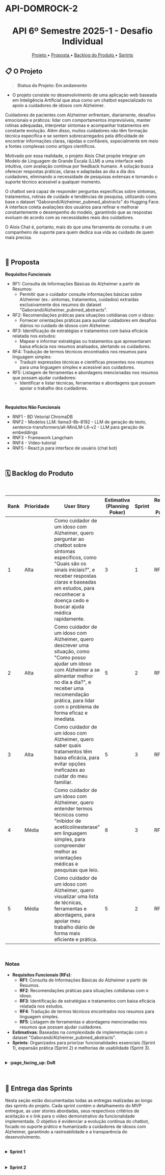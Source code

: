 # API-DOMROCK-2

<h1 align="center">API 6º Semestre 2025-1 - Desafio Individual</h1>

<p align="center">
  <a href ="#projeto"> Projeto </a>  •
  <a href ="#proposta"> Proposta </a>  • 
  <a href ="#backlogs"> Backlog do Produto </a> • 
  <a href ="#sprints">Sprints</a> 
  
<br>

<span id="projeto">
  
## :clipboard: O Projeto

> **Status do Projeto: Em andamento** 

- O projeto consiste no desenvolvimento de uma aplicação web baseada em Inteligência Artificial que atua como um chatbot especializado no apoio a cuidadores de idosos com Alzheimer.

Cuidadores de pacientes com Alzheimer enfrentam, diariamente, desafios emocionais e práticos: lidar com comportamentos imprevisíveis, manter rotinas adequadas, interpretar sintomas e acompanhar tratamentos em constante evolução. Além disso, muitos cuidadores não têm formação técnica específica e se sentem sobrecarregados pela dificuldade de encontrar informações claras, rápidas e confiáveis, especialmente em meio a fontes complexas como artigos científicos.

Motivado por essa realidade, o projeto Alois Chat propõe integrar um Modelo de Linguagem de Grande Escala (LLM) a uma interface web intuitiva, com avaliação contínua por feedback humano. A solução busca oferecer respostas práticas, claras e adaptadas ao dia a dia dos cuidadores, eliminando a necessidade de pesquisas extensas e tornando o suporte técnico acessível a qualquer momento.

O chatbot será capaz de responder perguntas específicas sobre sintomas, tratamentos, rotinas de cuidado e tendências de pesquisa, utilizando como base o dataset “Gaborandi/Alzheimer_pubmed_abstracts” do Hugging Face. A interface coleta avaliações dos usuários para refinar e melhorar constantemente o desempenho do modelo, garantindo que as respostas evoluam de acordo com as necessidades reais dos cuidadores.

O Alois Chat é, portanto, mais do que uma ferramenta de consulta: é um companheiro de suporte para quem dedica sua vida ao cuidado de quem mais precisa.

<br>

<span id="proposta">
  
## :dart: Proposta

**Requisitos Funcionais**

- RF1: Consulta de Informações Básicas do Alzheimer a partir de Resumos:  
    - Permitir que o cuidador consulte informações básicas sobre Alzheimer (ex.: sintomas, tratamentos, cuidados) extraídas exclusivamente dos resumos do dataset "Gaborandi/Alzheimer_pubmed_abstracts".
- RF2: Recomendações práticas para situações cotidianas com o idoso:
    - Fornecer orientações práticas para auxiliar cuidadores em desafios diários no cuidado de idosos com Alzheimer.
- RF3: Identificação de estratégias e tratamentos com baixa eficácia relatada nos estudos:  
    - Mapear e informar estratégias ou tratamentos que apresentaram baixa eficácia nos resumos analisados, alertando os cuidadores.
- RF4: Tradução de termos técnicos encontrados nos resumos para linguagem simples:   
    - Traduzir expressões técnicas e científicas presentes nos resumos para uma linguagem simples e acessível aos cuidadores.
- RF5: Listagem de ferramentas e abordagens mencionadas nos resumos que possam ajudar cuidadores:  
    - Identificar e listar técnicas, ferramentas e abordagens que possam apoiar o trabalho dos cuidadores.


<br>
 
**Requisitos Não Funcionais**
- RNF1 - BD Vetorial ChromaDB 
- RNF2 - Modelos LLM: llama3-8b-8192 - LLM de geração de texto, sentence-transformers/all-MiniLM-L6-v2 - LLM para geração de embeddings 
- RNF3 - Framework Langchain 
- RNF4 - Vídeo-tutorial 
- RNF5 - React.js para interface de usuário (chat bot)


<br>

<span id="backlogs">
  
## 🗓️ Backlog do Produto

<span id="backlog-do-produto">

<br> 


| Rank | Prioridade | User Story                                                                                                                                                                                                                                                                                           | Estimativa (Planning Poker) | Sprint | Requisito do Parceiro |
|------|------------|-----------------------------------------------------------------------------------------------------------------------------------------------------------------------------------------------------------------------------------------------------------------------------------------------------|-----------------------------|--------|-----------------------|
| 1    | Alta       | Como cuidador de um idoso com Alzheimer, quero perguntar ao chatbot sobre sintomas específicos, como "Quais são os sinais iniciais?", e receber respostas claras e baseadas em estudos, para reconhecer a doença cedo e buscar ajuda médica rapidamente.                                           | 3                           | 1      | RF1                   |
| 2    | Alta       | Como cuidador de um idoso com Alzheimer, quero descrever uma situação, como "Como posso ajudar um idoso com Alzheimer a se alimentar melhor no dia a dia?", e receber uma recomendação prática, para lidar com o problema de forma eficaz e imediata.                         | 5                           | 2      | RF2                   |
| 3    | Alta       | Como cuidador de um idoso com Alzheimer, quero saber quais tratamentos têm baixa eficácia, para evitar opções ineficazes ao cuidar do meu familiar.                                                                                                                                                  | 5                           | 3      | RF3                   |
| 4    | Média      | Como cuidador de um idoso com Alzheimer, quero entender termos técnicos como "inibidor de acetilcolinesterase" em linguagem simples, para compreender melhor as orientações médicas e pesquisas que leio.                                                                                            | 8                           | 3      | RF4                   |
| 5    | Média      | Como cuidador de um idoso com Alzheimer, quero visualizar uma lista de técnicas, ferramentas e abordagens, para apoiar meu trabalho diário de forma mais eficiente e prática.                                                                                    | 5                           | 2      | RF5                   |


<br>

### Notas

- **Requisitos Funcionais (RFs)**:
  - **RF1**: Consulta de Informações Básicas do Alzheimer a partir de Resumos.  
  - **RF2**: Recomendações práticas para situações cotidianas com o idoso.
  - **RF3**: Identificação de estratégias e tratamentos com baixa eficácia relatada nos estudos.
  - **RF4**: Tradução de termos técnicos encontrados nos resumos para linguagem simples.
  - **RF5**: Listagem de ferramentas e abordagens mencionadas nos resumos que possam ajudar cuidadores.
- **Estimativas**: Baseadas na complexidade de implementação com o dataset "Gaborandi/Alzheimer_pubmed_abstracts".
- **Sprints**: Organizados para priorizar funcionalidades essenciais (Sprint 1), expansão prática (Sprint 2) e melhorias de usabilidade (Sprint 3).

<br>


<details>

<summary><strong>:page_facing_up: DoR </strong></summary>

## :white_check_mark: (Definition of Ready - DoR)
<br>

**Para que uma tarefa seja considerada pronta para ser desenvolvida, ela deve atender aos seguintes critérios:**
  
1. Documentação Completa:
   - Requisitos funcionais e não-funcionais devem estar documentados e acessíveis. 
   - Especificações técnicas e de design devem estar detalhadas. 
2. História de Usuário Validada: 
   - Cada tarefa deve estar vinculada a uma história de usuário específica (exemplo: backlog do produto), com a descrição do problema que resolve e o benefício para o usuário final. 
3. Dependências Identificadas: 
   - Todas as dependências com outras tarefas, ferramentas ou recursos devem estar mapeadas e resolvidas. 
4. Design e Layout Definidos: 
   - Para tarefas relacionadas à interface, o design deve estar aprovado e disponível. 
5. Alinhamento com a Sprint: 
   - A tarefa deve estar dentro do escopo da sprint e estar de acordo com as prioridades estabelecidas (urgente, alta, normal, baixa). 
6. Estimativa de Tempo: 
   - A tarefa deve ter uma estimativa de tempo de desenvolvimento e testes definida pela equipe. 
</details>

<br>

<br>

<span id="sprints">
  
## :rocket: Entrega das Sprints

Nesta seção estão documentadas todas as entregas realizadas ao longo das sprints do projeto. Cada sprint contém o detalhamento do MVP entregue, as user stories abordadas, seus respectivos critérios de aceitação e o link para o vídeo demonstrativo da funcionalidade implementada.
O objetivo é evidenciar a evolução contínua do chatbot, focado no suporte prático e humanizado a cuidadores de idosos com Alzheimer, garantindo a rastreabilidade e a transparência do desenvolvimento.

<br>
<details>
  <summary><strong> Sprint 1 </strong></summary>

  ## :dart: MVP
  Nesta sprint (1), focamos em entregar o MVP do nosso chatbot, permitindo consultas diretas sobre informações, sentimentos e tendências relacionadas ao Alzheimer, extraídas dos resumos da base de dados do Hugging Face.
  [Clique aqui e acesse a base de dados usada](https://huggingface.co/datasets/Gaborandi/Alzheimer_pubmed_abstracts)

  <br>

  ## :dart: US + Critérios de Aceitação (Sprint 1)

  **USER STORY 1**
  - **Descrição:** Como cuidador de um idoso com Alzheimer, quero perguntar ao chatbot sobre sintomas específicos, como "Quais são os sinais iniciais?", e receber respostas claras e baseadas em estudos, para reconhecer a doença cedo e buscar ajuda médica rapidamente.
  - **Critérios de Aceitação:**
    - O chatbot deve identificar e extrair informações relevantes sobre sintomas de Alzheimer a partir dos resumos do dataset "Gaborandi/Alzheimer_pubmed_abstracts" com base na pergunta do usuário.
    - As respostas devem ser claras, limitadas a 2-3 frases, e citar diretamente trechos ou ideias dos resumos, sem adicionar informações externas.
    - A precisão das respostas deve ser superior a 95%, verificada em um conjunto de teste com 20 perguntas sobre sintomas.

  <br>

  **USER STORY 2**
  - **Descrição:** Como cuidador de um idoso com Alzheimer, quero que o chatbot analise resumos sobre um tratamento, como "A donepezila funciona?", e me diga percentuais de sentimentos positivos ou negativos, para decidir com meu médico se vale a pena testar o medicamento.
  - **Critérios de Aceitação:**
    - O chatbot deve filtrar resumos do dataset que mencionem o tratamento especificado (ex.: "donepezila") e aplicar um modelo de análise de sentimento (ex.: BERT) para classificar como positivo, negativo ou neutro.
    - A resposta deve incluir percentuais exatos (ex.: "70% positivo, 20% neutro, 10% negativo") calculados com base nos resumos encontrados, sem inferências externas.
    - O tempo de processamento da análise deve ser inferior a 5 segundos por pergunta, garantindo rapidez na entrega da informação.

  <br>

  **USER STORY 3**
  - **Descrição:** Como cuidador de um idoso com Alzheimer, quero perguntar "O que os estudos recentes dizem sobre cuidados?" e receber uma resposta com tendências específicas, como o aumento de terapias cognitivas, para aplicar as práticas mais atuais no cuidado diário.
  - **Critérios de Aceitação:**
    - O chatbot deve identificar temas de cuidado (ex.: "terapias cognitivas", "manejo comportamental") nos resumos do dataset e agrupá-los por frequência ou, se disponível, por ano nos metadados.
    - A resposta deve destacar uma tendência específica (ex.: "40% dos resumos recentes focam em terapias cognitivas") com base nos dados processados, sem suposições além do dataset.
    - A precisão da identificação de tendências deve ser de pelo menos 90%, testada contra uma amostra manual de 50 resumos.


  <br>
  
  ## :dart: Entrega
  [Clique aqui e assista ao vídeo da entrega no YouTube](https://www.youtube.com/watch?v=dKhNMwNdgP8&t=16s)

  Review Chatbot: 
  https://github.com/user-attachments/assets/2e83f628-fa21-4108-9493-0c18388f0e2a

</details>
<br>

<br>

<details> <summary><strong> Sprint 2 </strong></summary>

  ## :dart: MVP
  Nesta sprint (2), o foco foi aprimorar a experiência do usuário cuidador, adicionando uma interface de chatbot mais amigável, funcionalidade de avaliação humana das respostas (RF1) e novas capacidades de suporte prático com base em situações cotidianas (RF2) e  recursos úteis (RF5), melhorando ainda mais a aplicabilidade real do projeto.

<br>

 ## :dart: US + Critérios de Aceitação (Sprint 2)

  **USER STORY 4**
  - **Descrição:**  Como cuidador de um idoso com Alzheimer, quero perguntar sobre situações específicas do dia a dia, como "Como posso ajudar um idoso com Alzheimer a se alimentar melhor no dia a dia?", e receber recomendações práticas que eu possa aplicar rapidamente, sem precisar interpretar estudos científicos.
  - **Critérios de Aceitação:**
    - O chatbot deve identificar a situação descrita pelo cuidador e gerar pelo menos duas recomendações práticas extraídas de estratégias de resumos ou informações complementares.
    - As respostas devem ser diretas, com no máximo 3-4 frases por recomendação.
    - A linguagem deve ser simples, evitando termos técnicos e científicos, facilitando o entendimento pelo público cuidador.

<br>

  **USER STORY 5**
  - **Descrição:**  Como cuidador de um idoso com Alzheimer, quero que o chatbot me indique ferramentas, programas ou abordagens que possam me ajudar no dia a dia, para otimizar o cuidado e reduzir o estresse.
  - **Critérios de Aceitação:**
    - O chatbot deve listar recursos (ex.: técnicas, aplicativos, atividades cognitivas) citados nos resumos do dataset ou nas recomendações práticas.
    - Cada recurso listado deve vir acompanhado de uma breve explicação de como ele pode ajudar o cuidador ou o idoso.
    - O sistema deve apresentar pelo menos 3 opções relevantes para cada consulta, sempre que possível.

<br>

  **USER STORY 6**
  - **Descrição:**  Como cuidador de um idoso com Alzheimer, quero poder avaliar qual resposta do chatbot me ajudou mais, para que o sistema aprenda com o feedback e melhore ainda mais suas futuras respostas.
  - **Critérios de Aceitação:**
    - Após receber múltiplas respostas, o usuário deve poder selecionar a melhor resposta entre elas.
    - Após a escolha, uma tela de avaliação deve ser exibida solicitando a nota em uma escala de 1 a 5 em critérios como clareza, coerência, utilidade e uma justificativa textual obrigatória.
    - O feedback deve ser registrado no backend de forma associada à resposta avaliada, permitindo o uso posterior para melhoria de modelos.

<br>
:dart: Entrega
Clique aqui e assista ao vídeo da entrega no YouTube

[Clique aqui e assista ao vídeo da entrega no YouTube](https://youtu.be/mRtRL11poxQ?si=MsxFYiafiERNwKNg)

<br>
</details>
